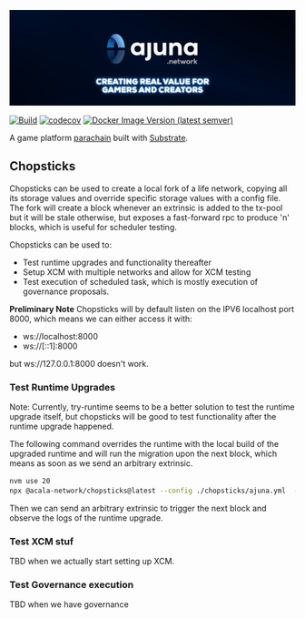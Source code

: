 <p align="center" width="100%">
  <a href="https://ajuna.io" target="_blank">
    <img src="docs/ajuna-banner.jpeg" alt="Ajuna Network">
  </a>
</p>

[![Build](https://github.com/ajuna-network/ajuna-parachain/actions/workflows/check-pull-request.yml/badge.svg?branch=develop)](https://github.com/ajuna-network/ajuna-parachain/actions/workflows/check-pull-request.yml)
[![codecov](https://codecov.io/gh/ajuna-network/ajuna-parachain/branch/main/graph/badge.svg?token=V2Y88ZUD6C)](https://codecov.io/gh/ajuna-network/ajuna-parachain)
[![Docker Image Version (latest semver)](https://img.shields.io/docker/v/ajuna/parachain-ajuna?label=ajuna%20network&logo=docker&sort=semver&style=plastic)](https://hub.docker.com/repository/docker/ajuna/parachain-ajuna/tags?page=1&ordering=last_updated)

A game platform [parachain](https://wiki.polkadot.network/docs/learn-parachains) built with [Substrate](https://docs.substrate.io/).

## Chopsticks
Chopsticks can be used to create a local fork of a life network, copying all its storage values and override specific 
storage values with a config file. The fork will create a block whenever an extrinsic is added to the tx-pool but
it will be stale otherwise, but exposes a fast-forward rpc to produce 'n' blocks, which is useful for scheduler testing.

Chopsticks can be used to:
* Test runtime upgrades and functionality thereafter
* Setup XCM with multiple networks and allow for XCM testing
* Test execution of scheduled task, which is mostly execution of governance proposals.

**Preliminary Note**
Chopsticks will by default listen on the IPV6 localhost port 8000, which means we can either access it with:
* ws://localhost:8000
* ws://[::1]:8000

but ws://127.0.0.1:8000 doesn't work.

### Test Runtime Upgrades
Note: Currently, try-runtime seems to be a better solution to test the runtime upgrade itself, but chopsticks will be
good to test functionality after the runtime upgrade happened.

The following command overrides the runtime with the local build of the upgraded runtime and will run the migration 
upon the next block, which means as soon as we send an arbitrary extrinsic.

```bash
nvm use 20
npx @acala-network/chopsticks@latest --config ./chopsticks/ajuna.yml  --wasm-override ./target/release/wbuild/ajuna-runtime/ajuna_runtime.compact.compressed.wasm
```

Then we can send an arbitrary extrinsic to trigger the next block and observe the logs of the runtime upgrade.

### Test XCM stuf

TBD when we actually start setting up XCM.

### Test Governance execution 

TBD when we have governance